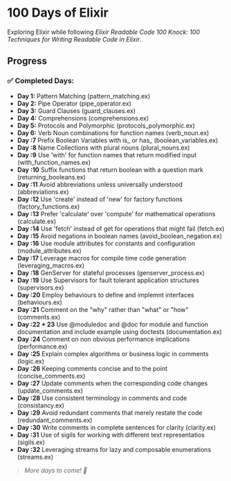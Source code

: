 # 100 Days of Elixir

Exploring Elixir while following *Elixir Readable Code 100 Knock: 100 Techniques for Writing Readable Code in Elixir*.

## Progress

### ✅ Completed Days:
- **Day 1:** Pattern Matching (pattern_matching.ex)
- **Day 2:** Pipe Operator (pipe_operator.ex)
- **Day 3:** Guard Clauses  (guard_clauses.ex)
- **Day 4:** Comprehensions  (comprehensions.ex)
- **Day 5:** Protocols and Polymorphic (protocols_polymorphic.ex)
- **Day 6:** Verb Noun combinations for function names  (verb_noun.ex)
- **Day :7** Prefix Boolean Variables with is_ or has_ (boolean_variables.ex)
- **Day :8** Name Collections with plural nouns (plural_nouns.ex)
- **Day :9** Use 'with' for function names that return modified input (with_function_names.ex)
- **Day :10** Suffix functions that return boolean with a question mark (returning_booleans.ex)
- **Day :11** Avoid abbreviations unless universally understood (abbreviations.ex)
- **Day :12** Use 'create' instead of 'new' for factory functions (factory_functions.ex)
- **Day :13** Prefer 'calculate' over 'compute' for mathematical operations (calculate.ex)
- **Day :14** Use 'fetch' instead of get for operations that might fail (fetch.ex)
- **Day :15** Avoid negations in boolean names (avoid_boolean_negation.ex)
- **Day :16** Use module attributes for constants and configuration (module_attributes.ex)
- **Day :17** Leverage macros for compile time code generation (leveraging_macros.ex)
- **Day :18** GenServer for stateful processes (genserver_process.ex)
- **Day :19** Use Supervisors for fault tolerant application structures (supervisors.ex)
- **Day :20** Employ behaviours to define and implemnt interfaces (behaviours.ex)
- **Day :21** Comment on the "why" rather than "what" or "how" (comments.ex)
- **Day :22 + 23** Use @moduledoc and @doc for module and function documentation and include example using doctests (documentation.ex)
- **Day :24** Comment on non obvious performance implications (performance.ex)
- **Day :25** Explain complex algorithms or business logic in comments (logic.ex)
- **Day :26** Keeping comments concise and to the point (concise_comments.ex)
- **Day :27** Update comments when the corresponding code changes (update_comments.ex)
- **Day :28** Use consistent terminology in comments and code (consistancy.ex)
- **Day :29** Avoid redundant comments that merely restate the code (redundant_comments.ex)
- **Day :30** Write comments in complete sentences for clarity (clarity.ex)
- **Day :31** Use of sigils for working with different text representatios (sigils.ex)
- **Day :32** Leveraging streams for lazy and composable enumerations (streams.ex)





> *More days to come! 🚀*
